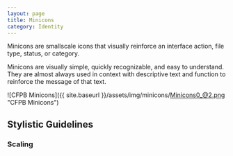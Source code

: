 ```yaml
---
layout: page
title: Minicons
category: Identity
---
```


Minicons are smallscale icons that visually reinforce an interface action, file type, status, or category.

Minicons are visually simple, quickly recognizable, and easy to understand. They are almost always used in context with descriptive text and function to reinforce the message of that text.

![CFPB Minicons]({{ site.baseurl }}/assets/img/minicons/Minicons0_@2.png "CFPB Minicons")

## Stylistic Guidelines
### Scaling
